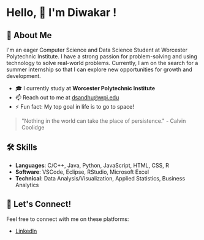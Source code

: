 # Hello, 👋 I'm Diwakar ! 

## 🌱 About Me

I'm an eager Computer Science and Data Science Student at Worcester Polytechnic Institute. I have a strong passion for problem-solving and using technology to solve real-world problems. Currently, I am on the search for a summer internship so that I can explore new opportunities for growth and development.

- 🎓 I currently study at **Worcester Polytechnic Institute**
- 📫 Reach out to me at [dsandhu@wpi.edu](mailto:dsandhu@wpi.edu)
- ⚡ Fun fact: My top goal in life is to go to space!
> "Nothing in the world can take the place of persistence." - Calvin Coolidge

## 🛠 Skills

- **Languages**: C/C++, Java, Python, JavaScript, HTML, CSS, R
- **Software**: VSCode, Eclipse, RStudio, Microsoft Excel
- **Technical**: Data Analysis/Visualization, Applied Statistics, Business Analytics

## 🤝 Let's Connect!

Feel free to connect with me on these platforms:

- [LinkedIn](https://www.linkedin.com/in/diwakarsandhu1/)
